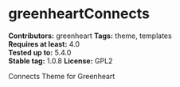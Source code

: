 # greenheartConnects

**Contributors:** greenheart 
**Tags:** theme, templates  
**Requires at least:** 4.0  
**Tested up to:** 5.4.0  
**Stable tag:** 1.0.8
**License:** GPL2  

Connects Theme for Greenheart
